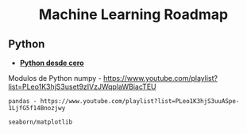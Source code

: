 <h1 align='center'>Machine Learning Roadmap</h1>

<h2 font color="red"='red'>Python</h2>

- [**Python desde cero**](https://youtu.be/nKPbfIU442g?si=7K1FnMw_VqU6Cp0t)

Modulos de Python
	numpy - https://www.youtube.com/playlist?list=PLeo1K3hjS3uset9zIVzJWqplaWBiacTEU

	pandas - https://www.youtube.com/playlist?list=PLeo1K3hjS3uuASpe-1LjfG5f14Bnozjwy

	seaborn/matplotlib